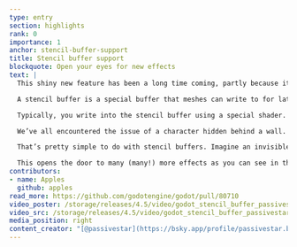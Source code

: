 ```yaml
---
type: entry
section: highlights
rank: 0
importance: 1
anchor: stencil-buffer-support
title: Stencil buffer support
blockquote: Open your eyes for new effects
text: |
  This shiny new feature has been a long time coming, partly because it relied on some other needed changes in the engine.

  A stencil buffer is a special buffer that meshes can write to for later comparison. It is similar to the existing depth buffer, except arbitrary values can be written and you have more control over what you do with comparisons.

  Typically, you write into the stencil buffer using a special shader. Afterwards, another shader can compare with the stencil if a specific pixel covers it and decide if it needs to render (or not) at that position.

  We’ve all encountered the issue of a character hidden behind a wall. How do we visually "drill a hole" in that wall in order to peep at the player on the other side?

  That’s pretty simple to do with stencil buffers. Imagine an invisible sphere that surrounds our character. Even if geometry is not rendering itself on screen, we insert its shape into the stencil buffer. Then, we make our wall shaders only render if the target pixel is not covered by the stencil. Voilà.

  This opens the door to many (many!) more effects as you can see in the example video, such as impossible geometry and portals.
contributors:
- name: Apples
  github: apples
read_more: https://github.com/godotengine/godot/pull/80710
video_poster: /storage/releases/4.5/video/godot_stencil_buffer_passivestar.webp
video_src: /storage/releases/4.5/video/godot_stencil_buffer_passivestar.webm
media_position: right
content_creator: "[@passivestar](https://bsky.app/profile/passivestar.bsky.social)"
---
```

